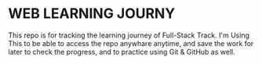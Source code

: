# WEB LEARNING JOURNY
This repo is for tracking the learning journey of Full-Stack Track.
I'm Using This to be able to access the repo anywhare anytime, and save the work for later to check the progress, and to practice using Git & GitHub as well.
